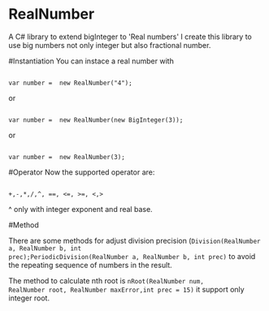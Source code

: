 # RealNumber
A C# library to extend bigInteger to 'Real numbers' 
I create this library to use big numbers not only integer but also fractional number.

#Instantiation
You can instace a real number with

<code>
var number =  new RealNumber("4");
</code>

or

<code>
var number =  new RealNumber(new BigInteger(3));
</code>

or

<code>
var number =  new RealNumber(3);
</code>

#Operator
Now the supported operator are:

<code>
+,-,*,/,^, ==, <=, >=, <,>
</code>

^ only with integer exponent and real base.


#Method

There are some methods for adjust division precision (<code>Division(RealNumber a, RealNumber b, int prec);PeriodicDivision(RealNumber a, RealNumber b, int prec)</code> to avoid the repeating sequence of numbers in the result.

The method to calculate nth root is
<code>nRoot(RealNumber num, RealNumber root, RealNumber maxError,int prec = 15)</code>  it support only integer root.
